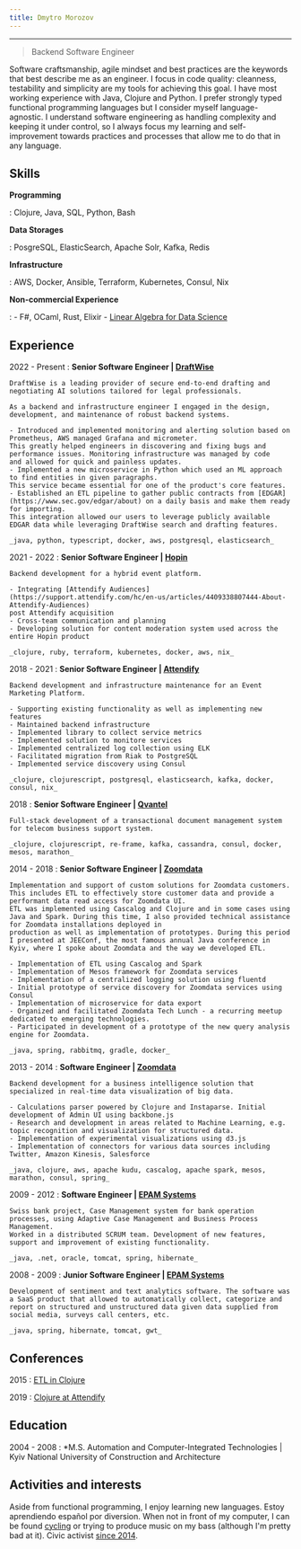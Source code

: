 ```yaml
---
title: Dmytro Morozov
---
```


----

>  Backend Software Engineer

Software craftsmanship, agile mindset and best practices are the keywords that best describe me as an engineer.
I focus in code quality: cleanness, testability and simplicity are my tools for achieving this goal.
I have most working experience with Java, Clojure and Python. I prefer strongly typed functional programming languages 
but I consider myself language-agnostic. I understand software engineering as handling complexity 
and keeping it under control, so I always focus my learning and self-improvement towards practices 
and processes that allow me to do that in any language.

Skills
--------------------
**Programming**

:   Clojure, Java, SQL, Python, Bash

**Data Storages**

:   PosgreSQL, ElasticSearch, Apache Solr, Kafka, Redis

**Infrastructure**

:   AWS, Docker, Ansible, Terraform, Kubernetes, Consul, Nix

**Non-commercial Experience**

:    - F#, OCaml, Rust, Elixir
     - [Linear Algebra for Data Science](https://user.fm/files/v2-e783da7278612d3e1d197d8d4094ff29/Morozov%20Dmytro.jpg)

Experience
--------------------
2022 - Present
:   **Senior Software Engineer | [DraftWise](https://draftwise.com)**

    DraftWise is a leading provider of secure end-to-end drafting and negotiating AI solutions tailored for legal professionals.
    
    As a backend and infrastructure engineer I engaged in the design, development, and maintenance of robust backend systems.

    - Introduced and implemented monitoring and alerting solution based on Prometheus, AWS managed Grafana and micrometer.
    This greatly helped engineers in discovering and fixing bugs and performance issues. Monitoring infrastructure was managed by code
    and allowed for quick and painless updates.
    - Implemented a new microservice in Python which used an ML approach to find entities in given paragraphs.
    This service became essential for one of the product's core features.
    - Established an ETL pipeline to gather public contracts from [EDGAR](https://www.sec.gov/edgar/about) on a daily basis and make them ready for importing.
    This integration allowed our users to leverage publicly available EDGAR data while leveraging DraftWise search and drafting features.

    _java, python, typescript, docker, aws, postgresql, elasticsearch_

2021 - 2022
:   **Senior Software Engineer | [Hopin](https://hopin.com)**

    Backend development for a hybrid event platform.

    - Integrating [Attendify Audiences](https://support.attendify.com/hc/en-us/articles/4409338807444-About-Attendify-Audiences) 
    post Attendify acquisition
    - Cross-team communication and planning
    - Developing solution for content moderation system used across the entire Hopin product

    _clojure, ruby, terraform, kubernetes, docker, aws, nix_

2018 - 2021
:   **Senior Software Engineer | [Attendify](https://attendify.com)**

    Backend development and infrastructure maintenance for an Event Marketing Platform.

    - Supporting existing functionality as well as implementing new features
    - Maintained backend infrastructure
    - Implemented library to collect service metrics
    - Implemented solution to monitore services
    - Implemented centralized log collection using ELK
    - Facilitated migration from Riak to PostgreSQL
    - Implemented service discovery using Consul

    _clojure, clojurescript, postgresql, elasticsearch, kafka, docker, consul, nix_

2018
:   **Senior Software Engineer | [Qvantel](https://qvantel.com)**

    Full-stack development of a transactional document management system for telecom business support system.

    _clojure, clojurescript, re-frame, kafka, cassandra, consul, docker, mesos, marathon_

2014 - 2018
:   **Senior Software Engineer | [Zoomdata](https://en.wikipedia.org/wiki/Zoomdata)**

    Implementation and support of custom solutions for Zoomdata customers. This includes ETL to effectively store customer data and provide a performant data read access for Zoomdata UI.
    ETL was implemented using Cascalog and Clojure and in some cases using Java and Spark. During this time, I also provided technical assistance for Zoomdata installations deployed in 
    production as well as implementation of prototypes. During this period I presented at JEEConf, the most famous annual Java conference in Kyiv, where I spoke about Zoomdata and the way we developed ETL.

    - Implementation of ETL using Cascalog and Spark
    - Implementation of Mesos framework for Zoomdata services
    - Implementation of a centralized logging solution using fluentd
    - Initial prototype of service discovery for Zoomdata services using Consul
    - Implementation of microservice for data export
    - Organized and facilitated Zoomdata Tech Lunch - a recurring meetup dedicated to emerging technologies.
    - Participated in development of a prototype of the new query analysis engine for Zoomdata.

    _java, spring, rabbitmq, gradle, docker_

2013 - 2014
:   **Software Engineer | [Zoomdata](https://en.wikipedia.org/wiki/Zoomdata)**

    Backend development for a business intelligence solution that specialized in real-time data visualization of big data.

    - Calculations parser powered by Clojure and Instaparse. Initial development of Admin UI using backbone.js
    - Research and development in areas related to Machine Learning, e.g. topic recognition and visualization for structured data.
    - Implementation of experimental visualizations using d3.js
    - Implementation of connectors for various data sources including Twitter, Amazon Kinesis, Salesforce

    _java, clojure, aws, apache kudu, cascalog, apache spark, mesos, marathon, consul, spring_


2009 - 2012
:   **Software Engineer | [EPAM Systems](https://www.epam.com/)**

    Swiss bank project, Case Management system for bank operation processes, using Adaptive Case Management and Business Process Management.
    Worked in a distributed SCRUM team. Development of new features, support and improvement of existing functionality.

    _java, .net, oracle, tomcat, spring, hibernate_

2008 - 2009
:   **Junior Software Engineer | [EPAM Systems](https://www.epam.com/)**

    Development of sentiment and text analytics software. The software was a SaaS product that allowed to automatically collect, categorize and report on structured and unstructured data given data supplied from social media, surveys call centers, etc.

    _java, spring, hibernate, tomcat, gwt_

Conferences
-----------
2015
:    [ETL in Clojure](https://jeeconf.com/speaker/dmitriy-morozov/)

2019
:    [Clojure at Attendify](https://www.youtube.com/watch?v=j9hbe9QAr_U)

Education
---------
2004 - 2008
:   *M.S. Automation and Computer-Integrated Technologies | Kyiv National University of Construction and Architecture

Activities and interests
------------------------

Aside from functional programming, I enjoy learning new languages. Estoy aprendiendo español por diversion.
When not in front of my computer, I can be found [cycling](https://www.strava.com/athletes/4646191)
or trying to produce music on my bass (although I'm pretty bad at it). Civic activist [since 2014](https://en.wikipedia.org/wiki/Euromaidan).

